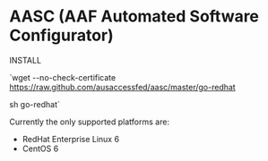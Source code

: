 AASC (AAF Automated Software Configurator)
==========================================

INSTALL

`wget --no-check-certificate https://raw.github.com/ausaccessfed/aasc/master/go-redhat

sh go-redhat`

Currently the only supported platforms are:
- RedHat Enterprise Linux 6
- CentOS 6
